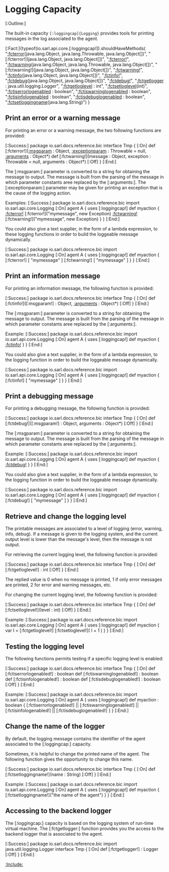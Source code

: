 # Logging Capacity

[:Outline:]

The built-in capacity `[:loggingcap]{Logging}` provides tools for printing messages in the log associated to the agent.

<!--- Test that all the documented functions are defined in the capacity, and no function is missed to be
      documented --> 
[:Fact:]{typeof(io.sarl.api.core.[:loggingcap!]).shouldHaveMethods(
	"[:fcterror](error)(java.lang.Object, java.lang.Throwable, java.lang.Object[])",
	"[:fcterror!](java.lang.Object, java.lang.Object[])",
	"[:fcterror!](java.util.function.Supplier)",
	"[:fctwarning](warning)(java.lang.Object, java.lang.Throwable, java.lang.Object[])",
	"[:fctwarning!](java.lang.Object, java.lang.Object[])",
	"[:fctwarning!](java.util.function.Supplier)",
	"[:fctinfo](info)(java.lang.Object, java.lang.Object[])",
	"[:fctinfo!](java.util.function.Supplier)",
	"[:fctdebug](debug)(java.lang.Object, java.lang.Object[])",
	"[:fctdebug!](java.util.function.Supplier)",
	"[:fctgetlogger](getLogger) : java.util.logging.Logger",
	"[:fctgetloglevel](getLogLevel) : int",
	"[:fctsetloglevel](setLogLevel)(int)",
	"[:fctiserrorlogenabled](isErrorLogEnabled) : boolean",
	"[:fctiswarninglogenabled](isWarningLogEnabled) : boolean",
	"[:fctisinfologenabled](isInfoLogEnabled) : boolean",
	"[:fctisdebuglogenabled](isDebugLogEnabled) : boolean",
	"[:fctsetloggingname](setLoggingName)(java.lang.String)")
}


## Print an error or a warning message

For printing an error or a warning message, the two following functions
are provided:

[:Success:]
	package io.sarl.docs.reference.bic
	interface Tmp {
	[:On]
		def [:fcterror!]([:msgparam](message) : Object, [:exceptionparam](exception) : Throwable = null, [:arguments](arguments) : Object*)
		def [:fctwarning!](message : Object, exception : Throwable = null, arguments : Object*)
	[:Off]
	}
[:End:]


The [:msgparam:] parameter is converted to a string for obtaining the message to output.
The message is built from the parsing of the message in which parameter constants aree replaced by the [:arguments:].
The [:exceptionparam:] parameter may be given for printing an exception that is the cause of the logging action.

Examples:
[:Success:]
	package io.sarl.docs.reference.bic
	import io.sarl.api.core.Logging
	[:On]
	agent A {
		uses [:loggingcap!]
		def myaction {
			[:fcterror!]("mymessage")
			[:fcterror!]("mymessage", new Exception)
			[:fctwarning!]("mymessage")
			[:fctwarning!]("mymessage", new Exception)
		}
	}
[:End:]


You could also give a text supplier, in the form of a lambda expression, to these logging functions in order to build the loggeable message dynamically.

[:Success:]
	package io.sarl.docs.reference.bic
	import io.sarl.api.core.Logging
	[:On]
	agent A {
		uses [:loggingcap!]
		def myaction {
			[:fcterror!] [ "mymessage" ]
			[:fctwarning!] [ "mymessage" ]
		}
	}
[:End:]


## Print an information message

For printing an information message, the following function is provided:

[:Success:]
	package io.sarl.docs.reference.bic
	interface Tmp {
	[:On]
		def [:fctinfo!]([:msgparam!] : Object, [:arguments](arguments) : Object*)
	[:Off]
	}
[:End:]


The [:msgparam:] parameter is converted to a string for obtaining the message to output.
The message is built from the parsing of the message in which parameter constants aree replaced by the [:arguments:].

Example:
[:Success:]
	package io.sarl.docs.reference.bic
	import io.sarl.api.core.Logging
	[:On]
	agent A {
		uses [:loggingcap!]
		def myaction {
			[:fctinfo!]("mymessage")
		}
	}
[:End:]


You could also give a text supplier, in the form of a lambda expression, to the logging function in order to build the loggeable message dynamically.

[:Success:]
	package io.sarl.docs.reference.bic
	import io.sarl.api.core.Logging
	[:On]
	agent A {
		uses [:loggingcap!]
		def myaction {
			[:fctinfo!] [ "mymessage" ]
		}
	}
[:End:]


## Print a debugging message

For printing a debugging message, the following function is provided:

[:Success:]
	package io.sarl.docs.reference.bic
	interface Tmp {
	[:On]
		def [:fctdebug!]([:msgparam!] : Object, arguments : Object*)
	[:Off]
	}
[:End:]


The [:msgparam:] parameter is converted to a string for obtaining the message to output.
The message is built from the parsing of the message in which parameter constants aree replaced by the [:arguments:].

Example:
[:Success:]
	package io.sarl.docs.reference.bic
	import io.sarl.api.core.Logging
	[:On]
	agent A {
		uses [:loggingcap!]
		def myaction {
			[:fctdebug!]("mymessage")
		}
	}
[:End:]


You could also give a text supplier, in the form of a lambda expression, to the logging function in order to build the loggeable message dynamically.

[:Success:]
	package io.sarl.docs.reference.bic
	import io.sarl.api.core.Logging
	[:On]
	agent A {
		uses [:loggingcap!]
		def myaction {
			[:fctdebug!] [ "mymessage" ]
		}
	}
[:End:]


## Retrieve and change the logging level

The printable messages are associated to a level of logging (error, warning, info, debug).
If a message is given to the logging system, and the current output level is lower
than the message's level, then the message is not output.

For retrieving the current logging level, the following function is provided:

[:Success:]
	package io.sarl.docs.reference.bic
	interface Tmp {
	[:On]
		def [:fctgetloglevel!] : int
	[:Off]
	}
[:End:]


The replied value is 0 when no message is printed, 1 if only error messages are printed, 2 for error and warning messages, etc.

For changing the current logging level, the following function is provided:

[:Success:]
	package io.sarl.docs.reference.bic
	interface Tmp {
	[:On]
		def [:fctsetloglevel!](level : int)
	[:Off]
	}
[:End:]

Example:
[:Success:]
	package io.sarl.docs.reference.bic
	import io.sarl.api.core.Logging
	[:On]
	agent A {
		uses [:loggingcap!]
		def myaction {
			var l = [:fctgetloglevel!]
			[:fctsetloglevel!]( l + 1 )
		}
	}
[:End:]


## Testing the logging level

The following functions permits testing if a specific logging level is enabled:

[:Success:]
	package io.sarl.docs.reference.bic
	interface Tmp {
	[:On]
		def [:fctiserrorlogenabled!] : boolean
		def [:fctiswarninglogenabled!] : boolean
		def [:fctisinfologenabled!] : boolean
		def [:fctisdebuglogenabled!] : boolean
	[:Off]
	}
[:End:]


Example:
[:Success:]
	package io.sarl.docs.reference.bic
	import io.sarl.api.core.Logging
	[:On]
	agent A {
		uses [:loggingcap!]
		def myaction : boolean {
			   [:fctiserrorlogenabled!]
			|| [:fctiswarninglogenabled!]
			|| [:fctisinfologenabled!]
			|| [:fctisdebuglogenabled!]
		}
	}
[:End:]


## Change the name of the logger

By default, the logging message contains the identifier of the agent associated to the [:loggingcap:] capacity.

Sometimes, it is helpful to change the printed name of the agent.
The following function gives the opportunity to change this name.

[:Success:]
	package io.sarl.docs.reference.bic
	interface Tmp {
	[:On]
		def [:fctsetloggingname!](name : String)
	[:Off]
	}
[:End:]

Example:
[:Success:]
	package io.sarl.docs.reference.bic
	import io.sarl.api.core.Logging
	[:On]
	agent A {
		uses [:loggingcap!]
		def myaction {
			[:fctsetloggingname!]("the name of the agent")
		}
	}
[:End:]


## Accessing to the backend logger

The [:loggingcap:] capacity is based on the logging system of run-time virtual machine.
The [:fctgetlogger:] function provides you the access to the backend logger that is associated to the agent. 

[:Success:]
	package io.sarl.docs.reference.bic
	import java.util.logging.Logger
	interface Tmp {
	[:On]
		def [:fctgetlogger!] : Logger
	[:Off]
	}
[:End:]


[:Include:](../../includes/legal.inc)
